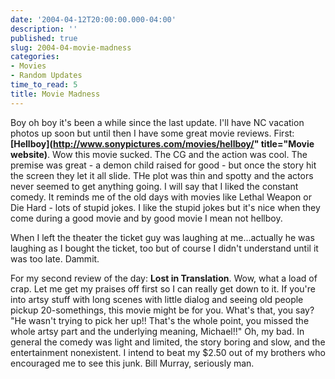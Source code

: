 ```yaml
---
date: '2004-04-12T20:00:00.000-04:00'
description: ''
published: true
slug: 2004-04-movie-madness
categories:
- Movies
- Random Updates
time_to_read: 5
title: Movie Madness
---
```


Boy oh boy it's been a while since the last update. I'll have NC vacation photos up soon but until then I have some great movie reviews. First: **[Hellboy](http://www.sonypictures.com/movies/hellboy/" title="Movie website)**. Wow this movie sucked. The CG and the action was cool. The premise was great - a demon child raised for good - but once the story hit the screen they let it all slide. THe plot was thin and spotty and the actors never seemed to get anything going. I will say that I liked the constant comedy. It reminds me of the old days with movies like Lethal Weapon or Die Hard - lots of stupid jokes. I like the stupid jokes but it's nice when they come during a good movie and by good movie I mean not hellboy.

When I left the theater the ticket guy was laughing at me...actually he was laughing as I bought the ticket, too but of course I didn't understand until it was too late. Dammit.

For my second review of the day: **Lost in Translation**. Wow, what a load of crap. Let me get my praises off first so I can really get down to it. If you're into artsy stuff with long scenes with little dialog and seeing old people pickup 20-somethings, this movie might be for you. What's that, you say? "He wasn't trying to pick her up!! That's the whole point, you missed the whole artsy part and the underlying meaning, Michael!!" Oh, my bad. In general the comedy was light and limited, the story boring and slow, and the entertainment nonexistent. I intend to beat my $2.50 out of my brothers who encouraged me to see this junk. Bill Murray, seriously man.